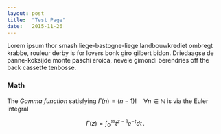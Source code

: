 ```yaml
---
layout: post
title:  "Test Page"
date:   2015-11-26
---
```


<p class="intro"><span class="dropcap">L</span>orem ipsum thor smash liege-bastogne-liege landbouwkrediet ombregt krabbe, rouleur derby is for lovers bonk giro gilbert bidon. Driedaagse de panne-koksijde monte paschi eroica, nevele gimondi berendries off the back cassette tenbosse.</p>

<!---    <img src="{{ '/assets/img/touring.jpg' | prepend: site.baseurl }}" alt="">   --->

<!---<script type="text/javascript" src="https://cdn.mathjax.org/mathjax/latest/MathJax.js?config=TeX-AMS_HTML"></script> --->

### Math
The *Gamma function* satisfying $\Gamma(n) = (n-1)!\quad\forall n\in\mathbb N$ is via the Euler integral

$$
\Gamma(z) = \int_0^\infty t^{z-1}e^{-t}dt\,.
$$
